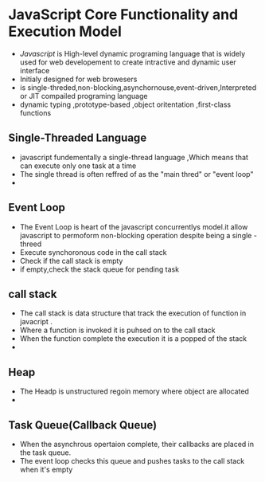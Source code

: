 <h1>JavaScript Core Functionality and Execution Model </h1>

- *Javascript* is High-level dynamic programing language that is widely used for web developement to create intractive and dynamic user interface
- Initialy designed for web browesers
- is single-threded,non-blocking,asynchornouse,event-driven,Interpreted or JIT compailed programing language
- dynamic typing ,prototype-based ,object oritentation ,first-class functions

## Single-Threaded Language

- javascript fundementally a single-thread language ,Which means that can execute only one task at a time
- The single thread is often reffred of as the "main thred" or "event loop"
-

## Event Loop

- The Event Loop is heart of the javascript concurrentlys model.it allow javascript to permoform non-blocking operation despite being a single -threed
- Execute synchoronous code in the call stack
- Check if the call stack is empty
- if empty,check the stack queue for pending task

## call stack

- The call stack is data structure that track the execution of function in javacript .
- Where a function is invoked it is puhsed on to the call stack
- When the function complete the execution it is a popped of the stack
-

## Heap

- The Headp is unstructured regoin memory where object are allocated
-

## Task Queue(Callback Queue)

- When the asynchrous opertaion complete, their callbacks are placed in the task queue.
- The event loop checks this queue and pushes tasks to the call stack when it's empty
